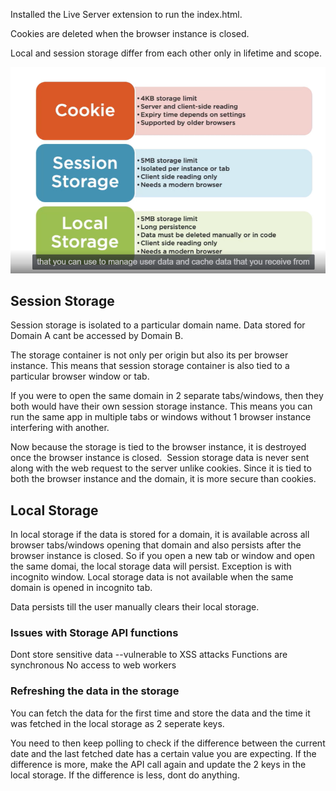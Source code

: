 Installed the Live Server extension to run the index.html.

Cookies are deleted when the browser instance is closed.

Local and session storage differ from each other only in lifetime and scope.

![Alt text](image.png)

## Session Storage

Session storage is isolated to a particular domain name. Data stored for Domain A cant be accessed by Domain B. 

The storage container is not only per origin but also its per browser instance. This means that session storage container is also tied to a particular browser window or tab.

If you were to open the same domain in 2 separate tabs/windows, then they both would have their own session storage instance. This means you can run the same app in multiple tabs or windows without 1 browser instance interfering with another. 

Now because the storage is tied to the browser instance, it is destroyed once the browser instance is closed. 
Session storage data is never sent along with the web request to the server unlike cookies. Since it is tied to both the browser instance and the domain, it is more secure than cookies.


## Local Storage

In local storage if the data is stored for a domain, it is available across all browser tabs/windows opening that domain and also persists after the browser instance is closed. So if you open a new tab or window and open the same domai, the local storage data will persist. Exception is with incognito window. Local storage data is not available when the same domain is opened in incognito tab.

Data persists till the user manually clears their local storage.

### Issues with Storage API functions

Dont store sensitive data --vulnerable to XSS attacks
Functions are synchronous
No access to web workers

### Refreshing the data in the storage

You can fetch the data for the first time and store the data and the time it was fetched in the local storage as
2 seperate keys.

You need to then keep polling to check if the difference between the current date and the last fetched date has
a certain value you are expecting.
If the difference is more, make the API call again and update the 2 keys in the local storage.
If the difference is less, dont do anything.